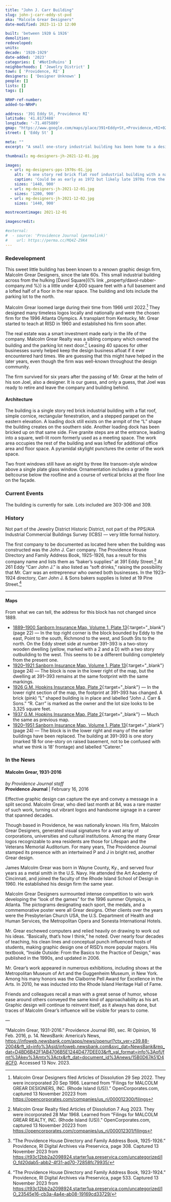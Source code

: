 ```yaml
---
title: "John J. Carr Building"
slug: john-j-carr-eddy-st-pvd
aka: "Malcolm Grear Designers"
date-modified: 2023-11-13 12:00

built: 'between 1920 & 1926'
demolition:
redeveloped:
units:
decade: '1920-1929'
date-added: '2023'
categories: [ '#NotInRuins' ]
neighborhoods: [ 'Jewelry District' ]
town: [ 'Providence, RI' ]
designers: [ 'Designer Unknown' ]
people: []
lists: []
tags: []

NRHP-ref-number:
added-to-NRHP:

address: '391 Eddy St, Providence RI'
latitude: '41.8173488'
longitude: '-71.4075889'
gmap: "https://www.google.com/maps/place/391+Eddy+St,+Providence,+RI+02903/@41.8173488,-71.4075889,19z/data=!3m1!4b1!4m6!3m5!1s0x89e4456a91021723:0x1d2997ed1ae2532d!8m2!3d41.8173488!4d-71.4069438!16s%2Fg%2F11c24_dnv4?entry=ttu"
street: [ 'Eddy St' ]

meta: ""
excerpt: "A small one-story industrial building has been home to a design studio for about 50 years but is now awaiting a new owner"

thumbnail: mg-designers-jh-2021-12-01.jpg

images:
  - url: mg-designers-pps-1970s-01.jpg
    alt: 'A one story red brick flat roof industrial building with a narrow façade and simple ornamentation.'
    caption: 'Could be as early as 1972 but likely late 1970s from the cars — PPS Architectural Slides Collection'
    sizes: '1440, 900'
  - url: mg-designers-jh-2021-12-01.jpg
    sizes: '1200, 900'
  - url: mg-designers-jh-2021-12-02.jpg
    sizes: '1440, 900'

mostrecentimage: 2021-12-01

imagescredit:

#external:
#  - source: 'Providence Journal (permalink)'
#    url: https://perma.cc/MQ4Z-Z9K4
---
```


### Redevelopment

This sweet little building has been known to a renown graphic design firm, Malcolm Grear Designers, since the late 60s. This small industrial building across from the hulking [Davol Square]({% link _property/davol-rubber-company.md %}) is a little under 4,000 square feet with a full basement and a lofted half of a floor in the rear space. The building and lots include the parking lot to the north.

Malcolm Grear loomed large during their time from 1966 until 2022.[^1] They designed many timeless logos locally and nationally and were the chosen firm for the 1996 Atlanta Olympics. A transplant from Kentucky, Mr. Grear started to teach at <span class="abbr">RISD</span> in 1960 and established his firm soon after.

[^1]: Malcolm Grear Designers filed Articles of Dissolution 29 Sep 2022. They were incorporated 20 Sep 1966. Learned from “Filings for MALCOLM GREAR DESIGNERS, INC. (Rhode Island (US)).” OpenCorporates.com, captured 13 November 20223 from https://opencorporates.com/companies/us_ri/000012300/filings

The real estate was a smart investment made early in the life of the company. Malcolm Grear Realty was a sibling company which owned the building and the parking lot next door.[^2] Leasing 40 spaces for other businesses surely helped keep the design business afloat if it ever encountered hard times. We are guessing that this might have helped in the later years, even though the firm was well-known throughout the design community.

[^2]: Malcolm Grear Realty filed Articles of Dissolution 7 Aug 2023. They were incorporated 28 Mar 1968. Learned from “Filings for MALCOLM GREAR REALTY, INC. (Rhode Island (US)).” OpenCorporates.com, captured 13 November 20223 from https://opencorporates.com/companies/us_ri/000012301/filings

The firm survived for six years after the passing of Mr. Grear at the helm of his son Joel, also a designer. It is our guess, and only a guess, that Joel was ready to retire and leave the company and building behind.

#### Architecture

The building is a single story red brick industrial building with a flat roof, simple cornice, rectangular fenestration, and a stepped parapet on the eastern elevation. A loading dock still exists on the armpit of the “L” shape the building creates on the southern side. Another loading dock has been bricked up on that same side. Five granite steps are at the entrance, leading into a square, well-lit room formerly used as a meeting space. The work area occupies the rest of the building and was lofted for additional office area and floor space. A pyramidal skylight punctures the center of the work space.

Two front windows still have an eight by three lite transom-style window above a single plate glass window. Ornamentation includes a granite beltcourse below the roofline and a course of vertical bricks at the floor line on the façade.


### Current Events

The building is currently for sale. Lots included are 303-306 and 309.


### History

Not part of the Jewelry District Historic District, not part of the PPS/AIA Industrial Commercial Buildings Survey (<span class="abbr">ICBS</span>) — very little formal history.

The first company to be documented as located here when the building was constructed was the John J. Carr company. The Providence House Directory and Family Address Book, 1925-1926, has a result for this company name and lists them as “baker’s supplies” at 391 Eddy Street.[^3] At 261 Eddy “Carr John J.” is also listed as “soft drinks,” raising the possibility that Mr. Carr was an entrepreneur who owned both businesses. In the 1923–1924 directory, Carr John J. & Sons bakers supplies is listed at 19 Pine Street.[^4]

[^3]: “The Providence House Directory and Family Address Book, 1925-1926.” Providence, RI Digital Archives via Preservica, page 308. Captured 13 November 2023 from https://t93c12bb2a2098924.starter1ua.preservica.com/uncategorized/IO_fd20dab5-abb2-4f31-ad70-72858fc79935/

[^4]: “The Providence House Directory and Family Address Book, 1923-1924.” Providence, RI Digital Archives via Preservica, page 533. Captured 13 November 2023 from https://t93c12bb2a2098924.starter1ua.preservica.com/uncategorized/IO_23545e16-cb3a-4a4e-ab08-19169cd33729/

***

#### Maps

From what we can tell, the address for this block has not changed since 1889. 

+ [1889–1900 Sanborn Insurance Map, Volume 1, Plate 13](http://hdl.loc.gov/loc.gmd/g3774pm.g3774pm_g08099189901){:target="_blank"} (page 22) — In the top right corner is the block bounded by Eddy to the east, Point to the south, Richmond to the west, and South Sts to the north. On the Eddy street side at number 391–393 is a two-story wooden dwelling (yellow, marked with a 2 and a D) with a two story outbuilding to the west. This seems to be a different building completely from the present one.
+ [1920–1921 Sanborn Insurance Map, Volume 1, Plate 13](http://hdl.loc.gov/loc.gmd/g3774pm.g3774pm_g08099192001){:target="_blank"} (page 24) — The block is now in the lower right of the map, but the dwelling at 391–393 remains at the same footprint with the same markings.
+ [1926 G.M. Hopkins Insurance Map, Plate 2](//sosri.access.preservica.com/uncategorized/IO_c2da2c8c-98ee-4fec-9c94-b4a016b592a9/){:target="_blank"} — In the lower right section of the map, the footprint at 391–393 has changed. A brick (pink) “L” shaped building is in place and labelled “John J. Carr & Sons.” “R. Carr” is marked as the owner and the lot size looks to be 3,325 square feet.
+ [1937 G.M. Hopkins Insurance Map, Plate 2](//sosri.access.preservica.com/uncategorized/IO_edbc5f46-052f-4b47-8f13-458f6b4cbefe/){:target="_blank"} — Much the same as previous map.
+ [1920–1951 Sanborn Insurance Map, Volume 1, Plate 13](http://hdl.loc.gov/loc.gmd/g3774pm.g3774pm_g08099195101){:target="_blank"} (page 24) — The block is in the lower right and many of the earlier buildings have been replaced. The building at 391–393 is one story (marked 1B for one-story on raised basement, not to be confused with what we think is 18' frontage) and labelled “Caterer.”


### In the News

#### Malcolm Grear, 1931-2016

_by Providence Journal staff_  
**Providence Journal** | February 16, 2016

Effective graphic design can capture the eye and convey a message in a split second. Malcolm Grear, who died last month at 84, was a rare master of such work, turning out vibrant logos and handsome signage in a career that spanned decades.

Though based in Providence, he was nationally known. His firm, Malcolm Grear Designers, generated visual signatures for a vast array of corporations, universities and cultural institutions. Among the many Grear logos recognizable to area residents are those for Lifespan and the Veterans Memorial Auditorium. For many years, The Providence Journal stamped its presence with an intertwined P and J in bright red, another Grear design.

James Malcolm Grear was born in Wayne County, Ky., and served four years as a metal smith in the U.S. Navy. He attended the Art Academy of Cincinnati, and joined the faculty of the Rhode Island School of Design in 1960. He established his design firm the same year.

Malcolm Grear Designers surmounted intense competition to win work developing the “look of the games” for the 1996 summer Olympics, in Atlanta. The pictograms designating each sport, the medals, and a commemorative poster were all Grear designs. Other clients over the years were the Presbyterian Church USA, the U.S. Department of Health and Human Services, the Metropolitan Opera and Sonesta International Hotels.

Mr. Grear eschewed computers and relied heavily on drawing to work out his ideas. “Basically, that’s how I think,” he noted. Over nearly four decades of teaching, his clean lines and conceptual punch influenced hosts of students, making graphic design one of RISD’s more popular majors. His textbook, “Inside Outside: From the Basics to the Practice of Design,” was published in the 1990s, and updated in 2006.

Mr. Grear’s work appeared in numerous exhibitions, including shows at the Metropolitan Museum of Art and the Guggenheim Museum, in New York. Among his many honors was the Claiborne Pell Award for Excellence in the Arts. In 2010, he was inducted into the Rhode Island Heritage Hall of Fame.

Friends and colleagues recall a man with a great sense of humor, whose ease around others conveyed the same kind of approachability as his art. Graphic design will continue to reinvent itself, as it always has done, but traces of Malcolm Grear’s influence will be visible for years to come.

—

“Malcolm Grear, 1931-2016.” Providence Journal (RI), sec. RI Opinion, 16 Feb. 2016, p. 14. NewsBank: America’s News, https://infoweb.newsbank.com/apps/news/openurl?ctx_ver=z39.88-2004&rft_id=info%3Asid/infoweb.newsbank.com&svc_dat=NewsBank&req_dat=D4BD6B42F1AB4706B5E1244D477DEE03&rft_val_format=info%3Aofi/fmt%3Akev%3Amtx%3Actx&rft_dat=document_id%3Anews/15B0D67A51D44CF0. Accessed 13 Nov. 2023.